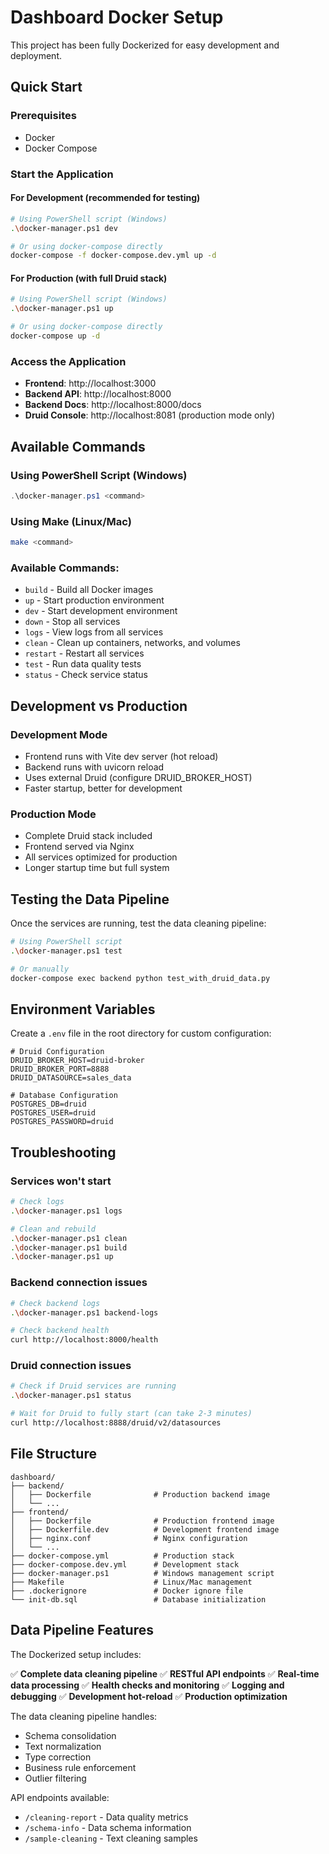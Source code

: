 # Dashboard Docker Setup

This project has been fully Dockerized for easy development and deployment.

## Quick Start

### Prerequisites
- Docker
- Docker Compose

### Start the Application

#### For Development (recommended for testing)
```bash
# Using PowerShell script (Windows)
.\docker-manager.ps1 dev

# Or using docker-compose directly
docker-compose -f docker-compose.dev.yml up -d
```

#### For Production (with full Druid stack)
```bash
# Using PowerShell script (Windows)
.\docker-manager.ps1 up

# Or using docker-compose directly
docker-compose up -d
```

### Access the Application
- **Frontend**: http://localhost:3000
- **Backend API**: http://localhost:8000
- **Backend Docs**: http://localhost:8000/docs
- **Druid Console**: http://localhost:8081 (production mode only)

## Available Commands

### Using PowerShell Script (Windows)
```powershell
.\docker-manager.ps1 <command>
```

### Using Make (Linux/Mac)
```bash
make <command>
```

### Available Commands:
- `build` - Build all Docker images
- `up` - Start production environment
- `dev` - Start development environment
- `down` - Stop all services
- `logs` - View logs from all services
- `clean` - Clean up containers, networks, and volumes
- `restart` - Restart all services
- `test` - Run data quality tests
- `status` - Check service status

## Development vs Production

### Development Mode
- Frontend runs with Vite dev server (hot reload)
- Backend runs with uvicorn reload
- Uses external Druid (configure DRUID_BROKER_HOST)
- Faster startup, better for development

### Production Mode
- Complete Druid stack included
- Frontend served via Nginx
- All services optimized for production
- Longer startup time but full system

## Testing the Data Pipeline

Once the services are running, test the data cleaning pipeline:

```bash
# Using PowerShell script
.\docker-manager.ps1 test

# Or manually
docker-compose exec backend python test_with_druid_data.py
```

## Environment Variables

Create a `.env` file in the root directory for custom configuration:

```env
# Druid Configuration
DRUID_BROKER_HOST=druid-broker
DRUID_BROKER_PORT=8888
DRUID_DATASOURCE=sales_data

# Database Configuration
POSTGRES_DB=druid
POSTGRES_USER=druid
POSTGRES_PASSWORD=druid
```

## Troubleshooting

### Services won't start
```bash
# Check logs
.\docker-manager.ps1 logs

# Clean and rebuild
.\docker-manager.ps1 clean
.\docker-manager.ps1 build
.\docker-manager.ps1 up
```

### Backend connection issues
```bash
# Check backend logs
.\docker-manager.ps1 backend-logs

# Check backend health
curl http://localhost:8000/health
```

### Druid connection issues
```bash
# Check if Druid services are running
.\docker-manager.ps1 status

# Wait for Druid to fully start (can take 2-3 minutes)
curl http://localhost:8888/druid/v2/datasources
```

## File Structure

```
dashboard/
├── backend/
│   ├── Dockerfile              # Production backend image
│   └── ...
├── frontend/
│   ├── Dockerfile              # Production frontend image
│   ├── Dockerfile.dev          # Development frontend image
│   ├── nginx.conf              # Nginx configuration
│   └── ...
├── docker-compose.yml          # Production stack
├── docker-compose.dev.yml      # Development stack
├── docker-manager.ps1          # Windows management script
├── Makefile                    # Linux/Mac management
├── .dockerignore               # Docker ignore file
└── init-db.sql                 # Database initialization
```

## Data Pipeline Features

The Dockerized setup includes:

✅ **Complete data cleaning pipeline**
✅ **RESTful API endpoints**
✅ **Real-time data processing**
✅ **Health checks and monitoring**
✅ **Logging and debugging**
✅ **Development hot-reload**
✅ **Production optimization**

The data cleaning pipeline handles:
- Schema consolidation
- Text normalization
- Type correction
- Business rule enforcement
- Outlier filtering

API endpoints available:
- `/cleaning-report` - Data quality metrics
- `/schema-info` - Data schema information
- `/sample-cleaning` - Text cleaning samples
